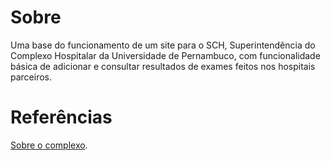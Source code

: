 # Sobre
  Uma base do funcionamento de um site para o SCH, Superintendência do Complexo Hospitalar da Universidade de Pernambuco, com funcionalidade básica de adicionar e consultar resultados de exames feitos nos hospitais parceiros.

# Referências
  [Sobre o complexo](https://upe.br/complexo-hospitalar.html).
